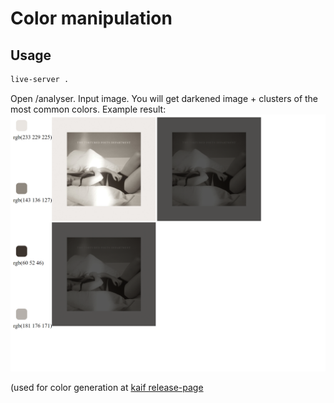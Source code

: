 # Color manipulation

## Usage
```bash
live-server .
```

Open /analyser.
Input image.
You will get darkened image + clusters of the most common colors.
Example result:
![](./example-result.png)

(used for color generation at [kaif release-page](http://github.com/kaifhq/release-page)
